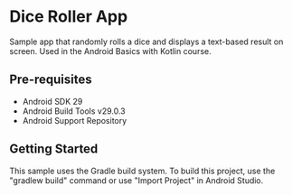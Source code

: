
Dice Roller App
=======================

Sample app that randomly rolls a dice and displays a text-based result on screen.
Used in the Android Basics with Kotlin course.

Pre-requisites
--------------

- Android SDK 29
- Android Build Tools v29.0.3
- Android Support Repository

Getting Started
---------------

This sample uses the Gradle build system. To build this project, use the
"gradlew build" command or use "Import Project" in Android Studio.

